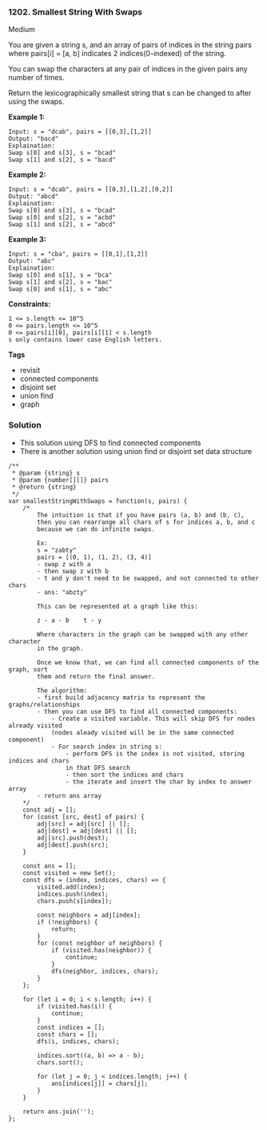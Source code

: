 ### 1202. Smallest String With Swaps
Medium

You are given a string s, and an array of pairs of indices in the string pairs where pairs[i] = [a, b] indicates 2 indices(0-indexed) of the string.

You can swap the characters at any pair of indices in the given pairs any number of times.

Return the lexicographically smallest string that s can be changed to after using the swaps.


**Example 1:**
```
Input: s = "dcab", pairs = [[0,3],[1,2]]
Output: "bacd"
Explaination: 
Swap s[0] and s[3], s = "bcad"
Swap s[1] and s[2], s = "bacd"
```

**Example 2:**
```
Input: s = "dcab", pairs = [[0,3],[1,2],[0,2]]
Output: "abcd"
Explaination: 
Swap s[0] and s[3], s = "bcad"
Swap s[0] and s[2], s = "acbd"
Swap s[1] and s[2], s = "abcd"
```

**Example 3:**
```
Input: s = "cba", pairs = [[0,1],[1,2]]
Output: "abc"
Explaination: 
Swap s[0] and s[1], s = "bca"
Swap s[1] and s[2], s = "bac"
Swap s[0] and s[1], s = "abc"
``` 

**Constraints:**
```
1 <= s.length <= 10^5
0 <= pairs.length <= 10^5
0 <= pairs[i][0], pairs[i][1] < s.length
s only contains lower case English letters.
```

**Tags**
- revisit
- connected components
- disjoint set
- union find
- graph

### Solution
- This solution using DFS to find connected components
- There is another solution using union find or disjoint set data structure
```
/**
 * @param {string} s
 * @param {number[][]} pairs
 * @return {string}
 */
var smallestStringWithSwaps = function(s, pairs) {
    /*
        The intuition is that if you have pairs (a, b) and (b, c),
        then you can rearrange all chars of s for indices a, b, and c
        because we can do infinite swaps. 
        
        Ex:
        s = "zabty"
        pairs = [(0, 1), (1, 2), (3, 4)]
        - swap z with a
        - then swap z with b
        - t and y don't need to be swapped, and not connected to other chars
        - ans: "abzty"
        
        This can be represented at a graph like this:
        
        z - a - b    t - y
        
        Where characters in the graph can be swapped with any other character
        in the graph.
        
        Once we know that, we can find all connected components of the graph, sort
        them and return the final answer.
        
        The algorithm:
        - first build adjacency matrix to represent the graphs/relationships
        - then you can use DFS to find all connected components:
            - Create a visited variable. This will skip DFS for nodes already visited
            (nodes aleady visited will be in the same connected component)
            - For search index in string s:
                - perform DFS is the index is not visited, storing indices and chars
                in that DFS search
                - then sort the indices and chars
                - the iterate and insert the char by index to answer array
        - return ans array
    */
    const adj = [];
    for (const [src, dest] of pairs) {
        adj[src] = adj[src] || [];
        adj[dest] = adj[dest] || [];
        adj[src].push(dest);
        adj[dest].push(src);
    }
    
    const ans = [];
    const visited = new Set();
    const dfs = (index, indices, chars) => {
        visited.add(index);
        indices.push(index);
        chars.push(s[index]);
        
        const neighbors = adj[index];
        if (!neighbors) {
            return;
        }
        for (const neighbor of neighbors) {
            if (visited.has(neighbor)) {
                continue;
            }
            dfs(neighbor, indices, chars);
        }
    };
    
    for (let i = 0; i < s.length; i++) {
        if (visited.has(i)) {
            continue;
        }
        const indices = [];
        const chars = [];
        dfs(i, indices, chars);
        
        indices.sort((a, b) => a - b);
        chars.sort();
        
        for (let j = 0; j < indices.length; j++) {
            ans[indices[j]] = chars[j];
        }
    }
    
    return ans.join('');
};
```
